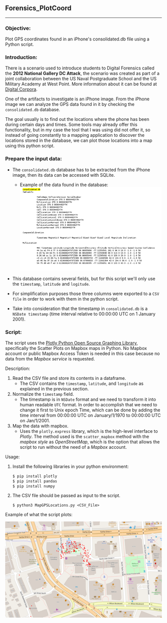 ## **Forensics_PlotCoord**
---

### **Objective:** 
Plot GPS coordinates found in an iPhone's consolidated.db file using a Python script.

### **Introduction:**
There is a scenario used to introduce students to Digital Forensics called the **2012 National Gallery DC Attack**, the scenario was created as part of a joint collaboration between the US Naval Postgraduate School and the US Military Academy at West Point. More information about it can be found at [Digital Corpora](https://digitalcorpora.org/corpora/scenarios/national-gallery-dc-2012-attack). 


One of the artifacts to investigate is an iPhone image. From the iPhone image we can analyze the GPS data found in it by checking the `consolidated.db` database.

The goal usually is to find out the locations where the phone has been during certain days and times. Some tools may already offer this functionality, but in my case the tool that I was using did not offer it, so instead of going constantly to a mapping application to discover the locations stored in the database, we can plot those locations into a map using this python script. 

### **Prepare the input data:**
- The `consolidated.db` database has to be extracted from the iPhone image, then its data can be accessed with SQLite.
    - Example of the data found in the database:
      ![alt text](Images/consolidated-db.png "consolidated.db")

- This database contains several fields, but for this script we'll only use the `timestamp`, `latitude` and `logitude`. 
- For simplification purposes those three columns were exported to a `CSV file` in order to work with them in the python script.
- Take into consideration that the timestamp in `consolidated.db` is a `NSDate timestamp` (time interval relative to 00:00:00 UTC on 1 January 2001).

### **Script:**

The script uses the [Plotly Python Open Source Graphing Library](https://plotly.com/python/), specifically the Scatter Plots on Mapbox maps in Python. No Mapbox account or public Mapbox Access Token is needed in this case because no data from the *Mapbox service* is requested.

Description:
1. Read the CSV file and store its contents in a dataframe. 
    - The CSV contains the `timestamp`, `latitude`, and `longitude` as explained in the previous section.
2. Normalize the `timestamp` field. 
    - The timestamp is in `NSDate` format and we need to transform it into human readable `UTC` format. In order to accomplish that we need to change it first to Unix epoch Time, which can be done by adding the time interval from 00:00:00 UTC on January/1/1970 to 00:00:00 UTC on Jan/1/2001.
3. Map the data with mapbox.
    - Uses the `plotly.express` library, which is the high-level interface to *Plotly*. The method used is the `scatter_mapbox` method  with the *mapbox style* as *OpenStreetMap*, which is the option that allows the script to run without the need of a *Mapbox* account.

Usage:
1. Install the following libraries in your python environment:
    ```bash:
    $ pip install plotly
    $ pip install pandas
    $ pip install numpy
    ```
2. The CSV file should be passed as input to the script.
    ```bash:
    $ python3 MapGPSLocations.py <CSV_File>
    ```

Example of what the script plots:

![alt text](Images/locations_6_13.PNG "GPS coordinates")
